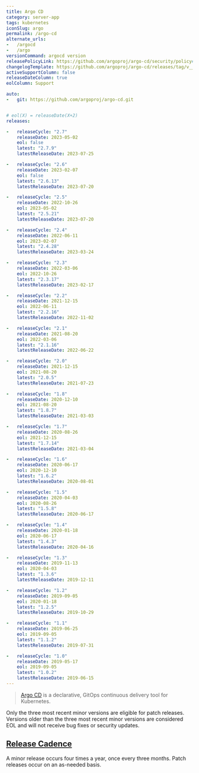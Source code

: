 ```yaml
---
title: Argo CD
category: server-app
tags: kubernetes
iconSlug: argo
permalink: /argo-cd
alternate_urls:
-   /argocd
-   /argo
versionCommand: argocd version
releasePolicyLink: https://github.com/argoproj/argo-cd/security/policy#supported-versions
changelogTemplate: https://github.com/argoproj/argo-cd/releases/tag/v__LATEST__
activeSupportColumn: false
releaseDateColumn: true
eolColumn: Support

auto:
-   git: https://github.com/argoproj/argo-cd.git


# eol(X) = releaseDate(X+2)
releases:

-   releaseCycle: "2.7"
    releaseDate: 2023-05-02
    eol: false
    latest: "2.7.9"
    latestReleaseDate: 2023-07-25

-   releaseCycle: "2.6"
    releaseDate: 2023-02-07
    eol: false
    latest: "2.6.13"
    latestReleaseDate: 2023-07-20

-   releaseCycle: "2.5"
    releaseDate: 2022-10-26
    eol: 2023-05-02
    latest: "2.5.21"
    latestReleaseDate: 2023-07-20

-   releaseCycle: "2.4"
    releaseDate: 2022-06-11
    eol: 2023-02-07
    latest: "2.4.28"
    latestReleaseDate: 2023-03-24

-   releaseCycle: "2.3"
    releaseDate: 2022-03-06
    eol: 2022-10-26
    latest: "2.3.17"
    latestReleaseDate: 2023-02-17

-   releaseCycle: "2.2"
    releaseDate: 2021-12-15
    eol: 2022-06-11
    latest: "2.2.16"
    latestReleaseDate: 2022-11-02

-   releaseCycle: "2.1"
    releaseDate: 2021-08-20
    eol: 2022-03-06
    latest: "2.1.16"
    latestReleaseDate: 2022-06-22

-   releaseCycle: "2.0"
    releaseDate: 2021-12-15
    eol: 2021-08-20
    latest: "2.0.5"
    latestReleaseDate: 2021-07-23

-   releaseCycle: "1.8"
    releaseDate: 2020-12-10
    eol: 2021-08-20
    latest: "1.8.7"
    latestReleaseDate: 2021-03-03 

-   releaseCycle: "1.7"
    releaseDate: 2020-08-26
    eol: 2021-12-15
    latest: "1.7.14"
    latestReleaseDate: 2021-03-04 

-   releaseCycle: "1.6"
    releaseDate: 2020-06-17
    eol: 2020-12-10
    latest: "1.6.2"
    latestReleaseDate: 2020-08-01

-   releaseCycle: "1.5"
    releaseDate: 2020-04-03
    eol: 2020-08-26
    latest: "1.5.8"
    latestReleaseDate: 2020-06-17

-   releaseCycle: "1.4"
    releaseDate: 2020-01-18
    eol: 2020-06-17
    latest: "1.4.3"
    latestReleaseDate: 2020-04-16

-   releaseCycle: "1.3"
    releaseDate: 2019-11-13
    eol: 2020-04-03
    latest: "1.3.6"
    latestReleaseDate: 2019-12-11

-   releaseCycle: "1.2"
    releaseDate: 2019-09-05
    eol: 2020-01-18
    latest: "1.2.5"
    latestReleaseDate: 2019-10-29

-   releaseCycle: "1.1"
    releaseDate: 2019-06-25
    eol: 2019-09-05
    latest: "1.1.2"
    latestReleaseDate: 2019-07-31

-   releaseCycle: "1.0"
    releaseDate: 2019-05-17
    eol: 2019-09-05
    latest: "1.0.2"
    latestReleaseDate: 2019-06-15
---
```


> [Argo CD](https://argo-cd.readthedocs.io) is a declarative, GitOps continuous delivery tool for Kubernetes.

Only the three most recent minor versions are eligible for patch releases. Versions older than the three most recent minor versions are considered EOL and will not receive bug fixes or security updates.

## [Release Cadence](https://argo-cd.readthedocs.io/en/stable/developer-guide/release-process-and-cadence/)

A minor release occurs four times a year, once every three months. Patch releases occur on an as-needed basis. 
